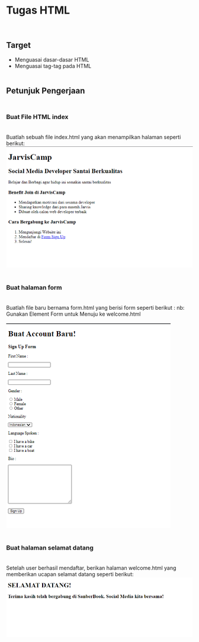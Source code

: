 # Tugas HTML
<br/>

## Target
- Menguasai dasar-dasar HTML
- Menguasai tag-tag pada HTML<br/><br/>

## Petunjuk Pengerjaan<br/><br/>

### Buat File HTML index<br/><br/>

Buatlah sebuah file index.html yang akan menampilkan halaman seperti berikut:
![alt text](pertama.png)<br/><br/>

### Buat halaman form<br/><br/>

Buatlah file baru bernama form.html yang berisi form seperti berikut :
nb: Gunakan Element Form untuk Menuju ke welcome.html<br/><br/>
![alt text](kedua.png)<br/><br/>

### Buat halaman selamat datang<br/><br/>

Setelah user berhasil mendaftar, berikan halaman welcome.html yang memberikan ucapan selamat datang seperti berikut:
![alt text](ketiga.png)<br/><br/>
